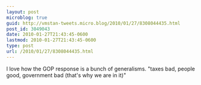 ```yaml
---
layout: post
microblog: true
guid: http://vmstan-tweets.micro.blog/2010/01/27/8308044435.html
post_id: 3049043
date: 2010-01-27T21:43:45-0600
lastmod: 2010-01-27T21:43:45-0600
type: post
url: /2010/01/27/8308044435.html
---
```

I love how the GOP response is a bunch of generalisms. "taxes bad, people good, government bad (that's why we are in it)"
